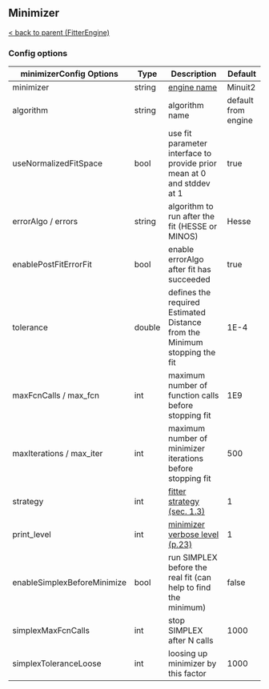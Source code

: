 ## Minimizer

[< back to parent (FitterEngine)](./FitterEngine.md)

### Config options

| minimizerConfig Options     | Type   | Description                                                                  | Default             |
|-----------------------------|--------|------------------------------------------------------------------------------|---------------------|
| minimizer                   | string | [engine name](https://root.cern.ch/doc/master/NumericalMinimization_8C.html) | Minuit2             |
| algorithm                   | string | algorithm name                                                               | default from engine |
| useNormalizedFitSpace       | bool   | use fit parameter interface to provide prior mean at 0 and stddev at 1       | true                |
| errorAlgo / errors          | string | algorithm to run after the fit (HESSE or MINOS)                              | Hesse               |
| enablePostFitErrorFit       | bool   | enable errorAlgo after fit has succeeded                                     | true                |
| tolerance                   | double | defines the required Estimated Distance from the Minimum stopping the fit    | 1E-4                |
| maxFcnCalls / max_fcn       | int    | maximum number of function calls before stopping fit                         | 1E9                 |
| maxIterations / max_iter    | int    | maximum number of minimizer iterations before stopping fit                   | 500                 |
| strategy                    | int    | [fitter strategy (sec. 1.3)](https://root.cern.ch/download/minuit.pdf)       | 1                   |
| print_level                 | int    | [minimizer verbose level (p.23)](https://root.cern.ch/download/minuit.pdf)   | 1                   |
| enableSimplexBeforeMinimize | bool   | run SIMPLEX before the real fit (can help to find the minimum)               | false               |
| simplexMaxFcnCalls          | int    | stop SIMPLEX after N calls                                                   | 1000                |
| simplexToleranceLoose       | int    | loosing up minimizer by this factor                                          | 1000                |
